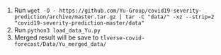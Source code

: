 1. Run `wget -O - https://github.com/Yu-Group/covid19-severity-prediction/archive/master.tar.gz | tar -C "data/" -xz --strip=2 "covid19-severity-prediction-master/data"`
2. Run `python3 load_data_Yu.py`
3. Merged result will be save to `tlverse-covid-forecast/Data/Yu_merged_data/`

